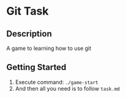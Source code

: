 # Git Task

## Description

A game to learning how to use git

## Getting Started

1. Execute command: `./game-start`
2. And then all you need is to follow `task.md`
